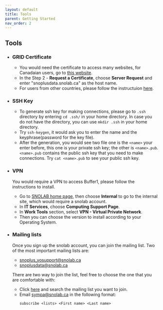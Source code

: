 ```yaml
---
layout: default
title: Tools
parent: Getting Started
nav_order: 2
---
```


## Tools

* ### GRID Certificate
  * You would need the certificate to access many websites, for Canadaian users, go to [this website](https://cert.gridcanada.ca/cgi-bin/pub/pki?cmd=getStaticPage&name=homePage).
  * In the Step 2 - **Request a Certificate**, choose **Server Request** and enter "snoplusdata.snolab.ca" as the host name.
  * For users from other countries, please follow the instructuion [here](https://snopl.us/docs/rat/grid_manual/html/certificates_and_initial_setup.html).

* ### SSH Key
  * To generate ssh key for making connections, please go to `.ssh` directory by entering `cd .ssh/` in your home directory. In case you do not have the directory, you can use `mkdir .ssh` in your home directory.
  * Try `ssh-keygen`, it would ask you to enter the name and the keyphrase(password for the key file).
  * After the generation, you would see two file one is the `<name>` your enter before, this one is your private ssh key; the other is `<name>.pub`. `<name>.pub` contains the public ssh key that you need to make connections. Try `cat <name>.pub` to see your public ssh key.
  
* ### VPN
  You would require a VPN to access Buffer1, please follow the instructions to install.
  * Go to [SNOLAB home page](https://www.snolab.ca/), then choose **Internal** to go to the internal site, which would require a snolab account.
  * In **IT Services**, choose **Computing Support Page**.
  * In **Work Tools** section, select **VPN - Virtual Private Network**.
  * Then you can choose the version to install according to your Operating System.
  
* ### Mailing lists
  Once you sign up the snolab account, you can join the mailing list. Two of the most important mailing lists are:
  * snoplus_vosupport@snolab.ca
  * snoplusdata@snolab.ca
  
  There are two way to join the list, feel free to choose the one that you are comfortable with:
  * Click [here](https://www.snolab.ca/sympa/search_list_request) and search the mailing list you want to join.
  * Email sympa@snolab.ca in the following format:
    ```
    subscribe <lists> <First name> <Last name>
    ```
